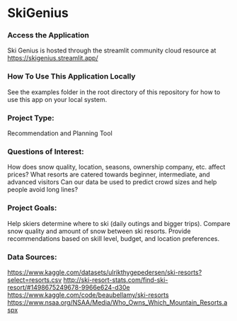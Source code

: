 # SkiGenius

### Access the Application
Ski Genius is hosted through the streamlit community cloud resource at https://skigenius.streamlit.app/

### How To Use This Application Locally
See the examples folder in the root directory of this repository for how to use this app on your local system.

### Project Type: 
Recommendation and Planning Tool

### Questions of Interest:
How does snow quality, location, seasons, ownership company, etc. affect prices?
What resorts are catered towards beginner, intermediate, and advanced visitors
Can our data be used to predict crowd sizes and help people avoid long lines?

### Project Goals:
Help skiers determine where to ski (daily outings and bigger trips).
Compare snow quality and amount of snow between ski resorts.
Provide recommendations based on skill level, budget, and location preferences.


### Data Sources:
https://www.kaggle.com/datasets/ulrikthygepedersen/ski-resorts?select=resorts.csv 
http://ski-resort-stats.com/find-ski-resort/#1498675249678-9966e624-d30e 
https://www.kaggle.com/code/beaubellamy/ski-resorts
https://www.nsaa.org/NSAA/Media/Who_Owns_Which_Mountain_Resorts.aspx 

